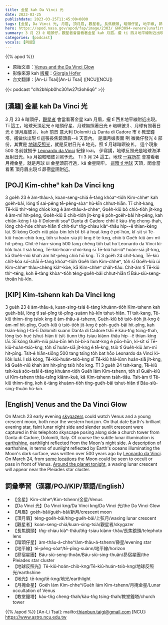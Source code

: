 ```yaml
---
title: 金星 kah Da Vinci 光
date: 2023-03-25
publishdate: 2023-03-25T11:45:00+0800
tags: [金星, Da Vinci 光, 月眉, 頂月眉, 觀星者, 長焦鏡頭, 暗頭仔星, 地平線, 昴宿星團, 地球反照光, 地光, 月掩金星, 教堂鐘塔]
hero: https://apod.nasa.gov/apod/fap/image/2303/_GHR3094-venerelunafirma800.jpg
summary: 3 月 23 ê 暗頭仔，觀星者會當看著金星 kah 月眉，攏 tī 西爿地平線附近出現。
categories: [podcast]
vocals: [阿錕]
---
```


{{% apod %}}

- 原始文章：[Venus and the Da Vinci Glow](https://apod.nasa.gov/apod/ap230325.html)
- 影像來源 kah [版權][copyright]：[Giorgia Hofer](https://www.giorgiahoferphotography.com/)
- 台文翻譯：[An-Li Tsai][An-Li Tsai] ([NCU][NCU])

{{< podcast "clh2bhipb0hc301w27t3oh6q6" >}}

## [漢羅] 金星 kah Da Vinci 光
3 月 23 ê 暗頭仔，[觀星者][skygazers] 會當看著金星 kah 月眉，攏 tī 西爿地平線附近出現。
Tī 這工，地球天頂足光 ê 暗頭仔星、月球無照著日光 ê 暗暝彼爿、月球有照著日光 ê 薄月眉彼爿、kah 前景 意大利 Dolomiti 山 Danta di Cadore 市 ê 教堂鐘塔，攏做伙出現 tī 這張長焦鏡頭翕--ê 天景內。
是講月娘表面 咧 微微仔發光 ê 部份，其實是 [地球反照光][earthshine]，就是反射日光 ê 地光，照 tī 月球暗暝彼爿。
這个現象 500 冬前就捌予 [Leonardo da Vinci][Leonardo da Vinci] 紀錄 loài。
伊寫講，地球反照光是地球海洋 反射日光，kā 月娘較暗彼爿照予光。
Tī 3 月 24 這工，地球 [一寡所在][some locations] 會當看著月掩金星，就是月球 ùi 金星頭前行過，kā 金星閘牢。
[這暗 tī 地球][Around the planet tonight] 天頂，閣會當看著 頂月眉出現 tī 昴宿星團附近。

## [POJ] Kim-chheⁿ kah Da Vinci kng
3 goe̍h 23 ê àm-thâu-á, koan-seng-chiá ē-tàng khòaⁿ-tio̍h Kim-chheⁿ kah goe̍h-bâi, lóng tī sai-pêng tē-pêng-sòaⁿ hù-kīn chhut-hiān.
Tī chit-kang, Tē-kiû thiⁿ-téng chiok kng ê àm-thâu-á-chheⁿ, Goe̍h-kiû bô chiò-tio̍h ji̍t-kng ê àm-mî hit-pêng, Goe̍h-kiû ū chiò-tio̍h ji̍t-kng ê po̍h-goe̍h-bâi hit-pêng, kah chiân-kéng I-tá-lī Dolomiti soaⁿ Danta di Cadore chhī ê kàu-tn̂g cheng-thah, lóng chò-hóe chhut-hiān tī chit-tiuⁿ tn̂g-chiau kiàⁿ-thâu hip--ê thian-kéng lāi.
Sī kóng Goe̍h-niû piáu-bīn leh bî-bî-á hoat-kng ê pō͘-hūn, kî-si̍t sī Tē-kiû-hoán-chiò-kng, to̍h sī hoán-siā ji̍t-kng ê tē-kng, chiò tī Goe̍h-kiû àm-mî hit-pêng.
Chit-ê hiān-siōng 500 tang chêng to̍h bat hō͘ Leonardo da Vinci kì-lio̍k loài.
I siá kóng, Tē-kiû-hoán-chiò-kng sī Tē-kiû hái-iûⁿ hoán-siā ji̍t-kng, kā Goe̍h-niû khah àm hit-pêng chiò hō͘ kng.
Tī 3 goe̍h 24 chit-kang, Tē-kiû chi̍t-kóa só͘-chāi ē-tàng khòaⁿ-tio̍h Goe̍h Iám Kim-chheⁿ, to̍h sī Goe̍h-kiû ùi Kim-chheⁿ thâu-chêng kiâⁿ-kòe, kā Kim-chheⁿ cha̍h-tiâu.
Chit-àm tī Tē-kiû thiⁿ-téng, koh ē-tàng khòaⁿ-tio̍h téng-goe̍h-bâi chhut-hiān tī Báu-siù-seng-thoân hù-kīn.

## [KIP] Kim-tshenn kah Da Vinci kng
3 gue̍h 23 ê àm-thâu-á, kuan-sing-tsiá ē-tàng khuànn-tio̍h Kim-tshenn kah gue̍h-bâi, lóng tī sai-pîng tē-pîng-suànn hù-kīn tshut-hiān.
Tī tsit-kang, Tē-kiû thinn-tíng tsiok kng ê àm-thâu-á-tshenn, Gue̍h-kiû bô tsiò-tio̍h ji̍t-kng ê àm-mî hit-pîng, Gue̍h-kiû ū tsiò-tio̍h ji̍t-kng ê po̍h-gue̍h-bâi hit-pîng, kah tsiân-kíng I-tá-lī Dolomiti suann Danta di Cadore tshī ê kàu-tn̂g tsing-thah, lóng tsò-hué tshut-hiān tī tsit-tiunn tn̂g-tsiau kiànn-thâu hip--ê thian-kíng lāi.
Sī kóng Gue̍h-niû piáu-bīn leh bî-bî-á huat-kng ê pōo-hūn, kî-si̍t sī Tē-kiû-huán-tsiò-kng, to̍h sī huán-siā ji̍t-kng ê tē-kng, tsiò tī Gue̍h-kiû àm-mî hit-pîng.
Tsit-ê hiān-siōng 500 tang tsîng to̍h bat hōo Leonardo da Vinci kì-lio̍k luài.
I siá kóng, Tē-kiû-huán-tsiò-kng sī Tē-kiû hái-iûnn huán-siā ji̍t-kng, kā Gue̍h-niû khah àm hit-pîng tsiò hōo kng.
Tī 3 gue̍h 24 tsit-kang, Tē-kiû tsi̍t-kuá sóo-tsāi ē-tàng khuànn-tio̍h Gue̍h Iám Kim-tshenn, to̍h sī Gue̍h-kiû uì Kim-tshenn thâu-tsîng kiânn-kuè, kā Kim-tshenn tsa̍h-tiâu.
Tsit-àm tī Tē-kiû thinn-tíng, koh ē-tàng khuànn-tio̍h tíng-gue̍h-bâi tshut-hiān tī Báu-siù-sing-thuân hù-kīn.

## [English] Venus and the Da Vinci Glow
On March 23 early evening [skygazers][skygazers] could watch Venus and a young crescent moon, both near the western horizon.
On that date Earth's brilliant evening star, faint lunar night side and slender sunlit crescent were captured in this telephoto skyscape posing along side a church tower from Danta di Cadore, Dolomiti, Italy.
Of course the subtle lunar illumination is [earthshine][earthshine], earthlight reflected from the Moon's night side.
A description of earthshine, in terms of sunlight reflected by Earth's oceans illuminating the Moon's dark surface, was written over 500 years ago by [Leonardo da Vinci][Leonardo da Vinci].
On March 24, from [some locations][some locations] the Moon could be seen to occult or pass in front of Venus.
[Around the planet tonight][Around the planet tonight], a waxing lunar crescent will appear near the Pleiades star cluster.

## 詞彙學習（漢羅/POJ/KIP/華語/English）
- 【金星】Kim-chheⁿ/Kim-tshenn/金星/Venus
- 【Da Vinci 光】Da Vinci kng/Da Vinci kng/Da Vinci 光/the Da Vinci Glow
- 【月眉】goe̍h-bâi/gue̍h-bâi/新月/crescent moon
- 【頂月眉】téng-goe̍h-bâi/tíng-gue̍h-bâi/上弦月/waxing lunar crescent
- 【觀星者】koan-seng-chiá/kuan-sing-tsiá/觀星者/skygazer
- 【長焦鏡頭】tn̂g-chiau kiàⁿ-thâu/tn̂g-tsiau kiànn-thâu/長焦鏡頭/telephoto lens
- 【暗頭仔星】àm-thâu-á-chheⁿ/àm-thâu-á-tshenn/昏星/evening star
- 【地平線】tē-pêng-sòaⁿ/tē-pîng-suànn/地平線/horizon
- 【昴宿星團】Báu-siù-seng-thoân/Báu-siù-sing-thuân/昴宿星團/the Pleiades star cluster
- 【地球反照光】Tē-kiû-hoán-chiò-kng/Tē-kiû-huán-tsiò-kng/地球反照光/earthshine
- 【地光】tē-kng/tē-kng/地光/earthlight
- 【月掩金星】Goe̍h Iám Kim-chheⁿ/Gue̍h Iám Kim-tshenn/月掩金星/Lunar occultation of Venus
- 【教堂鐘塔】kàu-tn̂g cheng-thah/kàu-tn̂g tsing-thah/教堂鐘塔/church tower

{{% /apod %}}
[An-Li Tsai]: mailto:thianbun.taigi@gmail.com
[NCU]: https://www.astro.ncu.edu.tw

[copyright]: https://apod.nasa.gov/apod/fap/lib/about_apod.html#srapply
[License]: https://creativecommons.org/licenses/by/2.0/

[skygazers]:https://solarsystem.nasa.gov/news/1943/how-to-find-good-places-to-stargaze/
[earthshine]:https://earthobservatory.nasa.gov/IOTD/view.php?id=83782
[Leonardo da Vinci]:https://science.nasa.gov/science-news/science-at-nasa/2005/04oct_leonardo
[some locations]:https://www.lcsd.gov.hk/CE/Museum/Space/en_US/web/spm/resources/special-astronomical-events/other.html
[Around the planet tonight]:https://earthsky.org/astronomy-essentials/visible-planets-tonight-mars-jupiter-venus-saturn-mercury/

